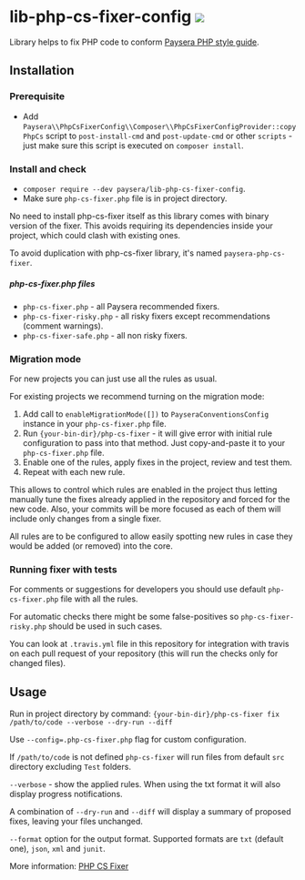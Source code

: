 # lib-php-cs-fixer-config ![](https://travis-ci.org/paysera/lib-php-cs-fixer-config.svg?branch=master)
Library helps to fix PHP code to conform [Paysera PHP style guide](https://github.com/paysera/php-style-guide).

## Installation

### Prerequisite

* Add `Paysera\\PhpCsFixerConfig\\Composer\\PhpCsFixerConfigProvider::copyPhpCs` script to `post-install-cmd` and `post-update-cmd`
 or other `scripts` - just make sure this script is executed on `composer install`.

### Install and check
* `composer require --dev paysera/lib-php-cs-fixer-config`.
* Make sure `php-cs-fixer.php` file is in project directory.

No need to install php-cs-fixer itself as this library comes with binary version of the fixer.
This avoids requiring its dependencies inside your project, which could clash with existing ones.

To avoid duplication with php-cs-fixer library, it's named `paysera-php-cs-fixer`.

##### php-cs-fixer.php files
* `php-cs-fixer.php` - all Paysera recommended fixers.
* `php-cs-fixer-risky.php` - all risky fixers except recommendations (comment warnings).
* `php-cs-fixer-safe.php` - all non risky fixers.

### Migration mode

For new projects you can just use all the rules as usual.

For existing projects we recommend turning on the migration mode:
1. Add call to `enableMigrationMode([])` to `PayseraConventionsConfig` instance in your `php-cs-fixer.php` file.
2. Run `{your-bin-dir}/php-cs-fixer` - it will give error with initial rule configuration to pass into that method.
Just copy-and-paste it to your `php-cs-fixer.php` file.
3. Enable one of the rules, apply fixes in the project, review and test them.
4. Repeat with each new rule.

This allows to control which rules are enabled in the project thus letting manually tune the fixes already applied
in the repository and forced for the new code. Also, your commits will be more focused as each of them will include only
changes from a single fixer.

All rules are to be configured to allow easily spotting new rules in case they would be added (or removed) into the core.

### Running fixer with tests

For comments or suggestions for developers you should use default `php-cs-fixer.php` file with all the rules.

For automatic checks there might be some false-positives so `php-cs-fixer-risky.php` should be used in such cases.

You can look at `.travis.yml` file in this repository for integration with travis on each pull request of your repository
(this will run the checks only for changed files).

## Usage

Run in project directory by command: `{your-bin-dir}/php-cs-fixer fix /path/to/code --verbose --dry-run --diff`

Use `--config=.php-cs-fixer.php` flag for custom configuration.

If `/path/to/code` is not defined `php-cs-fixer` will run files from default `src` directory excluding `Test` folders.

`--verbose` - show the applied rules. When using the txt format it will also display progress notifications.

A combination of `--dry-run` and `--diff` will display a summary of proposed fixes, leaving your files unchanged.

`--format` option for the output format. Supported formats are `txt` (default one), `json`, `xml` and `junit`.

More information: [PHP CS Fixer](https://github.com/FriendsOfPHP/PHP-CS-Fixer)
